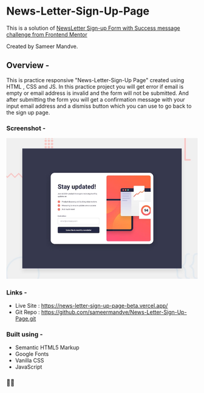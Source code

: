 # News-Letter-Sign-Up-Page

This is a solution of [NewsLetter Sign-up Form with Success message challenge from Frontend Mentor](https://www.frontendmentor.io/challenges/newsletter-signup-form-with-success-message-3FC1AZbNrv)

Created by Sameer Mandve.

## Overview -

This is practice responsive "News-Letter-Sign-Up Page" created using HTML , CSS and JS.
In this practice project you will get error if email is empty or email address is invalid and the form will not be submitted. And after submitting the form you will get a confirmation message with your input email address and a dismiss button which you can use to go back to the sign up page.

### Screenshot -

![](./assets/design/desktop-preview.jpg)

### Links -

- Live Site : https://news-letter-sign-up-page-beta.vercel.app/
- Git Repo : https://github.com/sameermandve/News-Letter-Sign-Up-Page.git

### Built using -

- Semantic HTML5 Markup
- Google Fonts
- Vanilla CSS
- JavaScript

### 🚀🚀
